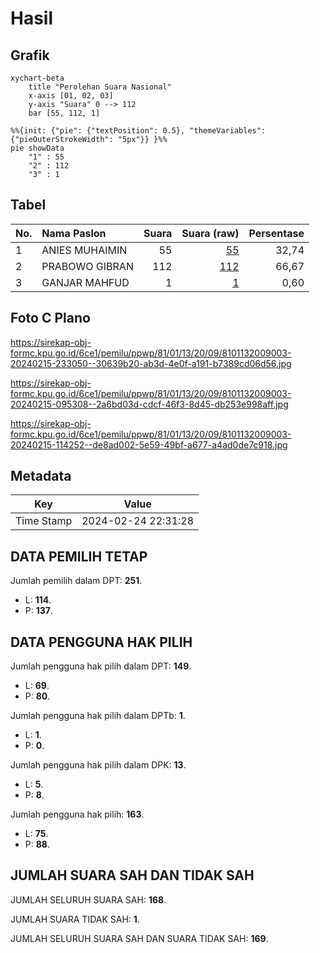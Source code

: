# Hasil

## Grafik

```mermaid
xychart-beta
    title "Perolehan Suara Nasional"
    x-axis [01, 02, 03]
    y-axis "Suara" 0 --> 112
    bar [55, 112, 1]
```

```mermaid
%%{init: {"pie": {"textPosition": 0.5}, "themeVariables": {"pieOuterStrokeWidth": "5px"}} }%%
pie showData
    "1" : 55
    "2" : 112
    "3" : 1
```

## Tabel

| No. | Nama Paslon    | Suara | Suara (raw) | Persentase |
|:--- |:-------------- | -----:| -----------:| ----------:|
| 1   | ANIES MUHAIMIN | 55    | [55][p-1]   | 32,74      |
| 2   | PRABOWO GIBRAN | 112   | [112][p-2]  | 66,67      |
| 3   | GANJAR MAHFUD  | 1     | [1][p-3]    | 0,60       |


[p-1]: https://github.com/gigit-pemilu/pemilu-2024/blob/main/pilpres/hitung-suara/sub/81-maluku/sub/01-maluku-tengah/sub/13-pulau-haruku/sub/2009-pelauw/sub/003-tps/sub/paslon-1.txt
[p-2]: https://github.com/gigit-pemilu/pemilu-2024/blob/main/pilpres/hitung-suara/sub/81-maluku/sub/01-maluku-tengah/sub/13-pulau-haruku/sub/2009-pelauw/sub/003-tps/sub/paslon-2.txt
[p-3]: https://github.com/gigit-pemilu/pemilu-2024/blob/main/pilpres/hitung-suara/sub/81-maluku/sub/01-maluku-tengah/sub/13-pulau-haruku/sub/2009-pelauw/sub/003-tps/sub/paslon-3.txt

## Foto C Plano

https://sirekap-obj-formc.kpu.go.id/6ce1/pemilu/ppwp/81/01/13/20/09/8101132009003-20240215-233050--30639b20-ab3d-4e0f-a191-b7389cd06d56.jpg

https://sirekap-obj-formc.kpu.go.id/6ce1/pemilu/ppwp/81/01/13/20/09/8101132009003-20240215-095308--2a6bd03d-cdcf-46f3-8d45-db253e998aff.jpg

https://sirekap-obj-formc.kpu.go.id/6ce1/pemilu/ppwp/81/01/13/20/09/8101132009003-20240215-114252--de8ad002-5e59-49bf-a677-a4ad0de7c918.jpg


## Metadata

| Key        | Value               |
| ---------- | ------------------- |
| Time Stamp | 2024-02-24 22:31:28 |


## DATA PEMILIH TETAP

Jumlah pemilih dalam DPT: **251**.
 * L: **114**.
 * P: **137**.

## DATA PENGGUNA HAK PILIH

Jumlah pengguna hak pilih dalam DPT: **149**.
 * L: **69**.
 * P: **80**.

Jumlah pengguna hak pilih dalam DPTb: **1**.
 * L: **1**.
 * P: **0**.

Jumlah pengguna hak pilih dalam DPK: **13**.
 * L: **5**.
 * P: **8**.

Jumlah pengguna hak pilih: **163**.
 * L: **75**.
 * P: **88**.

## JUMLAH SUARA SAH DAN TIDAK SAH

JUMLAH SELURUH SUARA SAH: **168**.

JUMLAH SUARA TIDAK SAH: **1**.

JUMLAH SELURUH SUARA SAH DAN SUARA TIDAK SAH: **169**.



